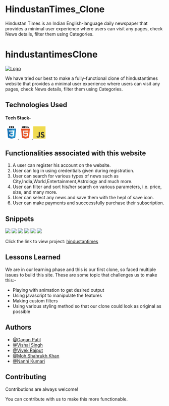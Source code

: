 # HindustanTimes_Clone
Hindustan Times is an Indian English-language daily newspaper that provides a minimal user experience where users can visit any pages, check News details, filter them using Categories.

# hindustantimesClone
<a href="https://warm-gaufre-fbf327.netlify.app/">![Logo](https://www.hindustantimes.com/res/images/ht-logo.svg)</a>

We have tried our best to make a fully-functional clone of hindustantimes website that provides a minimal user experience where users can visit any pages, check News details, filter them using Categories.

## Technologies Used

#### Tech Stack-

<p float="left">
    <p align="left"> <a href="https://www.w3schools.com/css/" target="_blank" rel="noreferrer"> <img src="https://raw.githubusercontent.com/devicons/devicon/master/icons/css3/css3-original-wordmark.svg" alt="css3" width="40" height="40"/> </a> <a href="https://www.w3.org/html/" target="_blank" rel="noreferrer"> <img src="https://raw.githubusercontent.com/devicons/devicon/master/icons/html5/html5-original-wordmark.svg" alt="html5" width="40" height="40"/> </a> <a href="https://developer.mozilla.org/en-US/docs/Web/JavaScript" target="_blank" rel="noreferrer"> <img src="https://raw.githubusercontent.com/devicons/devicon/master/icons/javascript/javascript-original.svg" alt="javascript" width="40" height="40"/> </a> </p>
 </p>

## Functionalities associated with this website

1. A user can register his account on the website.
2. User can log in using credentials given during registration.
3. User can search for various types of news such as City,India,World,Entertainment,Astrology and much more.
4. User can filter and sort his/her search on various parameters, i.e. price, size, and many more.
5. User can select any news and save them with the hepl of save icon.
6. User can make payments and succcessfully purchase their subscription.

## Snippets

<p>
    <img src="https://miro.medium.com/max/700/1*11W--BylErfx0WPHTeuZNw.jpeg" >
    <img src="https://miro.medium.com/max/700/0*kw19xYLhAFn7sqeH.jpeg" >
     <img src="https://miro.medium.com/max/700/0*uaOh3p_hg4HVILMd.jpeg" >
    <img src="https://miro.medium.com/max/700/0*pdJzZP2HN584d9ve.jpeg" >
    <img src="https://miro.medium.com/max/700/0*uv4tdii9fiokOVfy.jpeg" >
    <img src="https://miro.medium.com/max/700/0*m10FtytzPwEQRSUG.jpeg" >
    
   </p>
 
 Click the link to view project: 
 <a href="https://warm-gaufre-fbf327.netlify.app/">hindustantimes</a>
  
## Lessons Learned

We are in our learning phase and this is our first clone, so faced multiple issues to build this site. These are some topic that challenges us to make this:-
- Playing with animation to get desired output
- Using javascript to manipulate the features
- Making custom filters
- Using various styling method so that our clone could look as original as possible

## Authors

- [@Gagan Patil](https://github.com/gaganpatil1995)
- [@Vishal Singh](https://github.com/vishal9sep)
- [@Vivek Rajput](https://github.com/vkrajput26)
- [@Moh Shahrukh Khan](https://github.com/MohShahrukhKhan)
- [@Nanhi Kumari](https://github.com/NayanSingh155)



## Contributing

Contributions are always welcome!

You can contribute with us to make this more functionable.
